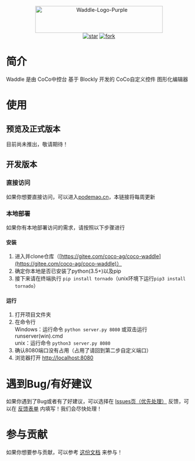 <p align="center">
    <a href="https://www.yuque.com/appcraft/waddle/index">
        <img alt="Waddle-Logo-Purple" src="https://gitee.com/coco-ag/coco-waddle/raw/master/static/img/cs.png" height="73" width="346"/>
    </a>
    <br>
    <a href='https://gitee.com/coco-ag/coco-waddle/stargazers'><img src='https://gitee.com/coco-ag/coco-waddle/badge/star.svg?theme=white' alt='star'></img></a>
    <a href='https://gitee.com/coco-ag/coco-waddle/members'><img src='https://gitee.com/coco-ag/coco-waddle/badge/fork.svg?theme=white' alt='fork'></img></a>
</p>

<a name="QbcGo"></a>
#   简介
Waddle 是由 CoCo中控台 基于 Blockly 开发的 CoCo自定义控件 图形化编辑器
<a name="LXKn6"></a>
#   使用
<a name="tK39W"></a>
## 预览及正式版本
目前尚未推出，敬请期待！
<a name="Xto1b"></a>
## 开发版本
<a name="OHndp"></a>
### 直接访问
如果你想要直接访问，可以进入[podemao.cn](https://podemao.cn)，本链接将每周更新
<a name="QxLzw"></a>
### 本地部署
如果你有本地部署访问的需求，请按照以下步骤进行
<a name="KgRX5"></a>
#### 安装

1. 进入并clone仓库（[https://gitee.com/coco-ag/coco-waddle](https://gitee.com/coco-ag/coco-waddle)）
1. 确定你本地是否已安装了python(3.5+)以及pip
1. 接下来请在终端执行 `pip install tornado`（unix环境下运行`pip3 install tornado`）
<a name="CWe8n"></a>
#### 运行

1. 打开项目文件夹
1. 在命令行<br />Windows：运行命令 `python server.py 8080` 或双击运行 runserver(win).cmd<br />unix：运行命令 `python3 server.py 8080`
1. 确认8080端口没有占用（占用了请回到第二步自定义端口）
1. 浏览器打开 [http://localhost:8080](http://localhost:8080)
<a name="y31wE"></a>
#   遇到Bug/有好建议
如果你遇到了Bug或者有了好建议，可以选择在 [Issues页（优先处理）](https://gitee.com/coco-ag/coco-waddle/issues) 反馈，可以在 [反馈表单](https://www.yuque.com/forms/share/21daa75d-9aac-4887-8eb9-77dd20e658ec) 内填写！我们会尽快处理！
<a name="N01MD"></a>
#   参与贡献
如果你想要参与贡献，可以参考 [这份文档](https://www.yuque.com/appcraft/waddle/stc36x) 来参与！